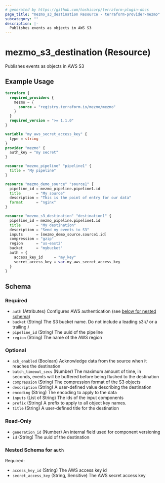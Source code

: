 ```yaml
---
# generated by https://github.com/hashicorp/terraform-plugin-docs
page_title: "mezmo_s3_destination Resource - terraform-provider-mezmo"
subcategory: ""
description: |-
  Publishes events as objects in AWS S3
---
```


# mezmo_s3_destination (Resource)

Publishes events as objects in AWS S3

## Example Usage

```terraform
terraform {
  required_providers {
    mezmo = {
      source = "registry.terraform.io/mezmo/mezmo"
    }
  }
  required_version = ">= 1.1.0"
}

variable "my_aws_secret_access_key" {
  type = string
}
provider "mezmo" {
  auth_key = "my secret"
}

resource "mezmo_pipeline" "pipeline1" {
  title = "My pipeline"
}

resource "mezmo_demo_source" "source1" {
  pipeline_id = mezmo_pipeline.pipeline1.id
  title       = "My source"
  description = "This is the point of entry for our data"
  format      = "nginx"
}

resource "mezmo_s3_destination" "destination1" {
  pipeline_id = mezmo_pipeline.pipeline1.id
  title       = "My destination"
  description = "Send my events to S3"
  inputs      = [mezmo_demo_source.source1.id]
  compression = "gzip"
  region      = "us-east2"
  bucket      = "mybucket"
  auth = {
    access_key_id     = "my_key"
    secret_access_key = var.my_aws_secret_access_key
  }
}
```

<!-- schema generated by tfplugindocs -->
## Schema

### Required

- `auth` (Attributes) Configures AWS authentication (see [below for nested schema](#nestedatt--auth))
- `bucket` (String) The S3 bucket name. Do not include a leading s3:// or a trailing /
- `pipeline_id` (String) The uuid of the pipeline
- `region` (String) The name of the AWS region

### Optional

- `ack_enabled` (Boolean) Acknowledge data from the source when it reaches the destination
- `batch_timeout_secs` (Number) The maximum amount of time, in seconds, events will be buffered before being flushed to the destination
- `compression` (String) The compression format of the S3 objects
- `description` (String) A user-defined value describing the destination
- `encoding` (String) The encoding to apply to the data
- `inputs` (List of String) The ids of the input components
- `prefix` (String) A prefix to apply to all object key names.
- `title` (String) A user-defined title for the destination

### Read-Only

- `generation_id` (Number) An internal field used for component versioning
- `id` (String) The uuid of the destination

<a id="nestedatt--auth"></a>
### Nested Schema for `auth`

Required:

- `access_key_id` (String) The AWS access key id
- `secret_access_key` (String, Sensitive) The AWS secret access key
